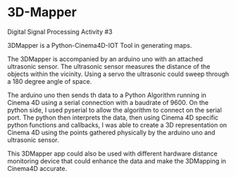 # 3D-Mapper
Digital Signal Processing Activity #3

3DMapper is a Python-Cinema4D-IOT Tool in generating maps.

The 3DMapper is accompanied by an arduino uno with an attached ultrasonic sensor. The ultrasonic sensor measures the distance of the objects within the vicinity. Using a servo the ultrasonic could sweep through a 180 degree angle of space.

The arduino uno then sends th data to a Python Algorithm running in Cinema 4D using a serial connection with a baudrate of 9600. On the python side, I used pyserial to allow the algorithm to connect on the serial port. The python then interprets the data, then using Cinema 4D specific python functions and callbacks, I was able to create a 3D representation on Cinema 4D using the points gathered physically by the arduino uno and ultrasonic sensor.

This 3DMapper app could also be used with different hardware distance monitoring device that could enhance the data and make the 3DMapping in Cinema4D accurate.

